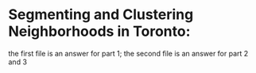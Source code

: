 # Segmenting and Clustering Neighborhoods in Toronto:
the first file is an answer for part 1; the second file is an answer for part 2 and 3
